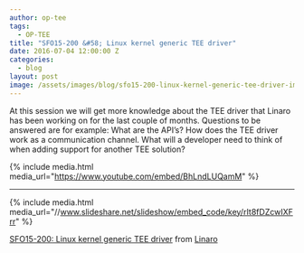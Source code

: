 ```yaml
---
author: op-tee
tags:
  - OP-TEE
title: "SFO15-200 &#58; Linux kernel generic TEE driver"
date: 2016-07-04 12:00:00 Z
categories:
  - blog
layout: post
image: /assets/images/blog/sfo15-200-linux-kernel-generic-tee-driver-image.jpg
---
```


At this session we will get more knowledge about the TEE driver that Linaro has been working on for the last couple of months. Questions to be answered are for example: What are the API’s? How does the TEE driver work as a communication channel. What will a developer need to think of when adding support for another TEE solution?

{% include media.html media_url="https://www.youtube.com/embed/BhLndLUQamM" %}

---

{% include media.html media_url="//www.slideshare.net/slideshow/embed_code/key/rIt8fDZcwIXFrr" %}

[SFO15-200: Linux kernel generic TEE driver](https://www.slideshare.net/linaroorg/sfo15200-linux-kernel-generic-tee-driver) from [Linaro](http://www.slideshare.net/linaroorg)
